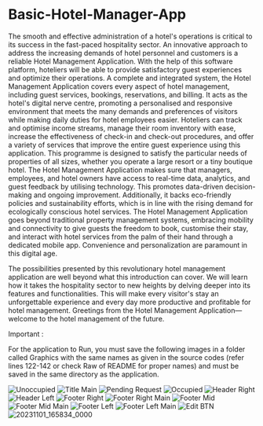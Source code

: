 # Basic-Hotel-Manager-App
The smooth and effective administration of a hotel's operations is critical to its success in the fast-paced hospitality sector. An innovative approach to address the increasing demands of hotel personnel and customers is a reliable Hotel Management Application. With the help of this software platform, hoteliers will be able to provide satisfactory guest experiences and optimize their operations.
A complete and integrated system, the Hotel Management Application covers every aspect of hotel management, including guest services, bookings, reservations, and billing. It acts as the hotel's digital nerve centre, promoting a personalised and responsive environment that meets the many demands and preferences of visitors while making daily duties for hotel employees easier. Hoteliers can track and optimise income streams, manage their room inventory with ease, increase the effectiveness of check-in and check-out procedures, and offer a variety of services that improve the entire guest experience using this application. This programme is designed to satisfy the particular needs of properties of all sizes, whether you operate a large resort or a tiny boutique hotel. 
The Hotel Management Application makes sure that managers, employees, and hotel owners have access to real-time data, analytics, and guest feedback by utilising technology. This promotes data-driven decision-making and ongoing improvement. Additionally, it backs eco-friendly policies and sustainability efforts, which is in line with the rising demand for ecologically conscious hotel services.
The Hotel Management Application goes beyond traditional property management systems, embracing mobility and connectivity to give guests the freedom to book, customise their stay, and interact with hotel services from the palm of their hand through a dedicated mobile app. Convenience and personalization are paramount in this digital age.

The possibilities presented by this revolutionary hotel management application are well beyond what this introduction can cover. We will learn how it takes the hospitality sector to new heights by delving deeper into its features and functionalities. This will make every visitor's stay an unforgettable experience and every day more productive and profitable for hotel management. Greetings from the Hotel Management Application—welcome to the hotel management of the future.

Important :

For the application to Run, you must save the following images in a folder called Graphics with the same names as given in the source codes (refer lines 122-142 or check Raw of README for proper names) and must be saved in the same directory as the application.


![Unoccupied](https://github.com/ridhwxn-vs/Basic-Hotel-Manager-App/assets/145800712/fe129538-76fe-4adf-a539-396625dee773)
![Title Main](https://github.com/ridhwxn-vs/Basic-Hotel-Manager-App/assets/145800712/7d6fdf95-d711-46bc-90db-74db7095affc)
![Pending Request](https://github.com/ridhwxn-vs/Basic-Hotel-Manager-App/assets/145800712/cab7c9f5-f16a-4a11-9450-ab093bc1acfc)
![Occupied](https://github.com/ridhwxn-vs/Basic-Hotel-Manager-App/assets/145800712/c528eca1-da77-4164-835d-aceea9363f42)
![Header Right](https://github.com/ridhwxn-vs/Basic-Hotel-Manager-App/assets/145800712/55388f3d-6203-4cd4-ba43-565ca9ae8598)
![Header Left](https://github.com/ridhwxn-vs/Basic-Hotel-Manager-App/assets/145800712/94820dd8-8c85-430b-acda-7ffa90f742fc)
![Footer Right](https://github.com/ridhwxn-vs/Basic-Hotel-Manager-App/assets/145800712/00ecf0be-28a9-46c8-96d1-63952448ff9c)
![Footer Right Main](https://github.com/ridhwxn-vs/Basic-Hotel-Manager-App/assets/145800712/ac3d34b3-5a82-401b-b0f5-45a124dd96a4)
![Footer Mid](https://github.com/ridhwxn-vs/Basic-Hotel-Manager-App/assets/145800712/0f1ac056-6916-4dd6-b3fc-b0b6b35675c7)
![Footer Mid Main](https://github.com/ridhwxn-vs/Basic-Hotel-Manager-App/assets/145800712/b4650b32-83ac-41eb-baec-5136593bc06d)
![Footer Left](https://github.com/ridhwxn-vs/Basic-Hotel-Manager-App/assets/145800712/fde3ede9-0388-4efa-83cd-d5eb4d880973)
![Footer Left Main](https://github.com/ridhwxn-vs/Basic-Hotel-Manager-App/assets/145800712/e6546ca3-920d-45c3-adf6-f562f1c88287)
![Edit BTN](https://github.com/ridhwxn-vs/Basic-Hotel-Manager-App/assets/145800712/a8491999-5671-4aee-9a49-c7c13f21f1cd)
![20231101_165834_0000](https://github.com/ridhwxn-vs/Basic-Hotel-Manager-App/assets/145800712/06ba4a37-3ac9-4c75-807b-198adefd6bcc)

